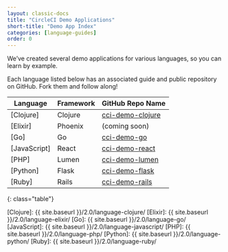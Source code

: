 ```yaml
---
layout: classic-docs
title: "CircleCI Demo Applications"
short-title: "Demo App Index"
categories: [language-guides]
order: 0
---
```


We’ve created several demo applications for various languages, so you can learn by example.

Each language listed below has an associated guide and public repository on GitHub. Fork them and follow along!

Language | Framework | GitHub Repo Name
---------|-----------|-----------------
[Clojure] | Clojure | [cci-demo-clojure]
[Elixir] | Phoenix | (coming soon)
[Go] | Go | [cci-demo-go]
[JavaScript] | React | [cci-demo-react]
[PHP] | Lumen | [cci-demo-lumen]
[Python] | Flask | [cci-demo-flask]
[Ruby] | Rails | [cci-demo-rails]
{: class="table"}

[Clojure]: {{ site.baseurl }}/2.0/language-clojure/
[Elixir]: {{ site.baseurl }}/2.0/language-elixir/
[Go]: {{ site.baseurl }}/2.0/language-go/
[JavaScript]: {{ site.baseurl }}/2.0/language-javascript/
[PHP]: {{ site.baseurl }}/2.0/language-php/
[Python]: {{ site.baseurl }}/2.0/language-python/
[Ruby]: {{ site.baseurl }}/2.0/language-ruby/

[cci-demo-clojure]: https://github.com/circleci/cci-demo-clojure
[cci-demo-go]: https://github.com/circleci/cci-demo-go
[cci-demo-react]: https://github.com/circleci/cci-demo-react
[cci-demo-lumen]: https://github.com/circleci/cci-demo-lumen
[cci-demo-flask]: https://github.com/circleci/cci-demo-flask
[cci-demo-rails]: https://github.com/circleci/cci-demo-rails
